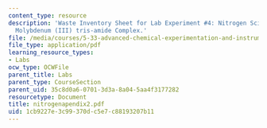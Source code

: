 ```yaml
---
content_type: resource
description: 'Waste Inventory Sheet for Lab Experiment #4: Nitrogen Scission by a
  Molybdenum (III) tris-amide Complex.'
file: /media/courses/5-33-advanced-chemical-experimentation-and-instrumentation-fall-2007/1cb9227e3c99370dc5e7c88193207b11_nitrogenapendix2.pdf
file_type: application/pdf
learning_resource_types:
- Labs
ocw_type: OCWFile
parent_title: Labs
parent_type: CourseSection
parent_uid: 35c8d0a6-0701-3d3a-8a04-5aa4f3177282
resourcetype: Document
title: nitrogenapendix2.pdf
uid: 1cb9227e-3c99-370d-c5e7-c88193207b11
---
```

